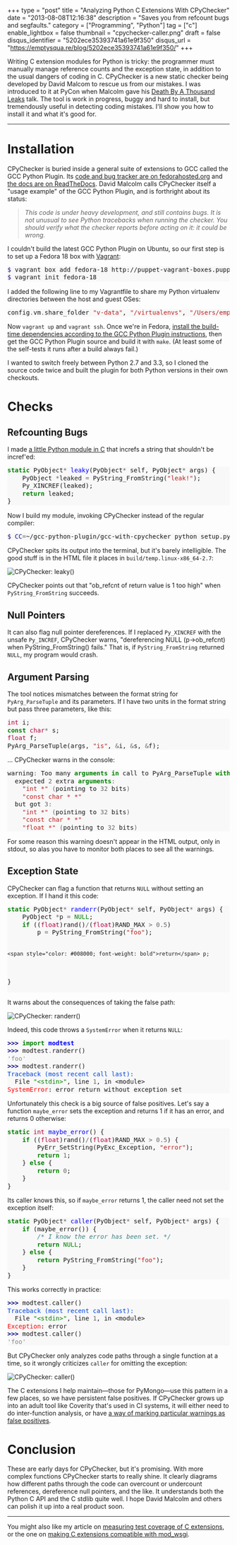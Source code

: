 +++
type = "post"
title = "Analyzing Python C Extensions With CPyChecker"
date = "2013-08-08T12:16:38"
description = "Saves you from refcount bugs and segfaults."
category = ["Programming", "Python"]
tag = ["c"]
enable_lightbox = false
thumbnail = "cpychecker-caller.png"
draft = false
disqus_identifier = "5202ece35393741a61e9f350"
disqus_url = "https://emptysqua.re/blog/5202ece35393741a61e9f350/"
+++

<p>Writing C extension modules for Python is tricky: the programmer must manually manage reference counts and the exception state, in addition to the usual dangers of coding in C. CPyChecker is a new static checker being developed by David Malcom to rescue us from our mistakes. I was introduced to it at PyCon when Malcolm gave his <a href="http://pyvideo.org/video/1698/death-by-a-thousand-leaks-what-statically-analys">Death By A Thousand Leaks</a> talk. The tool is work in progress, buggy and hard to install, but tremendously useful in detecting coding mistakes. I'll show you how to install it and what it's good for.</p>
<hr />
<h1 id="installation">Installation</h1>
<p>CPyChecker is buried inside a general suite of extensions to GCC called the GCC Python Plugin. Its <a href="https://fedorahosted.org/gcc-python-plugin/">code and bug tracker are on fedorahosted.org</a> and <a href="https://gcc-python-plugin.readthedocs.org/en/latest/index.html">the docs are on ReadTheDocs</a>. David Malcolm calls CPyChecker itself a "usage example" of the GCC Python Plugin, and is forthright about its status:</p>
<blockquote>
<p><em>This code is under heavy development, and still contains bugs. It is not unusual to see Python tracebacks when running the checker. You should verify what the checker reports before acting on it: it could be wrong.</em></p>
</blockquote>
<p>I couldn't build the latest GCC Python Plugin on Ubuntu, so our first step is to set up a Fedora 18 box with <a href="http://www.vagrantup.com/">Vagrant</a>:</p>
<div class="codehilite" style="background: #f8f8f8"><pre style="line-height: 125%"><span style="color: #19177C">$ </span>vagrant box add fedora-18 http://puppet-vagrant-boxes.puppetlabs.com/fedora-18-x64-vbox4210-nocm.box
<span style="color: #19177C">$ </span>vagrant init fedora-18
</pre></div>


<p>I added the following line to my Vagrantfile to share my Python virtualenv directories between the host and guest OSes:</p>
<div class="codehilite" style="background: #f8f8f8"><pre style="line-height: 125%">config<span style="color: #666666">.</span>vm<span style="color: #666666">.</span>share_folder <span style="color: #BA2121">&quot;v-data&quot;</span>, <span style="color: #BA2121">&quot;/virtualenvs&quot;</span>, <span style="color: #BA2121">&quot;/Users/emptysquare/.virtualenvs&quot;</span>
</pre></div>


<p>Now <code>vagrant up</code> and <code>vagrant ssh</code>. Once we're in Fedora, <a href="https://gcc-python-plugin.readthedocs.org/en/latest/basics.html#building-the-plugin-from-source">install the build-time dependencies according to the GCC Python Plugin instructions</a>, then get the GCC Python Plugin source and build it with <code>make</code>. (At least some of the self-tests it runs after a build always fail.)</p>
<p>I wanted to switch freely between Python 2.7 and 3.3, so I cloned the source code twice and built the plugin for both Python versions in their own checkouts.</p>
<h1 id="checks">Checks</h1>
<h2 id="refcounting-bugs">Refcounting Bugs</h2>
<p>I made <a href="https://github.com/ajdavis/modtest/blob/master/modtest.c">a little Python module in C</a> that increfs a string that shouldn't be incref'ed: </p>
<div class="codehilite" style="background: #f8f8f8"><pre style="line-height: 125%"><span style="color: #008000; font-weight: bold">static</span> PyObject<span style="color: #666666">*</span> <span style="color: #0000FF">leaky</span>(PyObject<span style="color: #666666">*</span> self, PyObject<span style="color: #666666">*</span> args) {
    PyObject <span style="color: #666666">*</span>leaked <span style="color: #666666">=</span> PyString_FromString(<span style="color: #BA2121">&quot;leak!&quot;</span>);
    Py_XINCREF(leaked);
    <span style="color: #008000; font-weight: bold">return</span> leaked;
}
</pre></div>


<p>Now I build my module, invoking CPyChecker instead of the regular compiler:</p>
<div class="codehilite" style="background: #f8f8f8"><pre style="line-height: 125%"><span style="color: #19177C">$ CC</span><span style="color: #666666">=</span>~/gcc-python-plugin/gcc-with-cpychecker python setup.py build
</pre></div>


<p>CPyChecker spits its output into the terminal, but it's barely intelligible. The good stuff is in the HTML file it places in <code>build/temp.linux-x86_64-2.7</code>:</p>
<p><img style="display:block; margin-left:auto; margin-right:auto;" src="cpychecker-leaky.png" alt="CPyChecker: leaky()" title="CPyChecker: leaky()" /></p>
<p>CPyChecker points out that "ob_refcnt of return value is 1 too high" when <code>PyString_FromString</code> succeeds.</p>
<h2 id="null-pointers">Null Pointers</h2>
<p>It can also flag null pointer dereferences. If I replaced <code>Py_XINCREF</code> with the unsafe <code>Py_INCREF</code>, CPyChecker warns, "dereferencing NULL (p-&gt;ob_refcnt) when PyString_FromString() fails." That is, if <code>PyString_FromString</code> returned <code>NULL</code>, my program would crash.</p>
<h2 id="argument-parsing">Argument Parsing</h2>
<p>The tool notices mismatches between the format string for <code>PyArg_ParseTuple</code> and its parameters. If I have two units in the format string but pass three parameters, like this:</p>
<div class="codehilite" style="background: #f8f8f8"><pre style="line-height: 125%"><span style="color: #B00040">int</span> i;
<span style="color: #008000; font-weight: bold">const</span> <span style="color: #B00040">char</span><span style="color: #666666">*</span> s;
<span style="color: #B00040">float</span> f;
PyArg_ParseTuple(args, <span style="color: #BA2121">&quot;is&quot;</span>, <span style="color: #666666">&amp;</span>i, <span style="color: #666666">&amp;</span>s, <span style="color: #666666">&amp;</span>f);
</pre></div>


<p>... CPyChecker warns in the console:</p>
<div class="codehilite" style="background: #f8f8f8"><pre style="line-height: 125%">warning<span style="color: #666666">:</span> Too many <span style="color: #008000; font-weight: bold">arguments</span> <span style="color: #008000; font-weight: bold">in</span> call to PyArg_ParseTuple <span style="color: #008000; font-weight: bold">with</span> format string <span style="color: #BA2121">&quot;is&quot;</span>
  expected <span style="color: #666666">2</span> extra <span style="color: #008000; font-weight: bold">arguments</span><span style="color: #666666">:</span>
    <span style="color: #BA2121">&quot;int *&quot;</span> <span style="color: #666666">(</span>pointing to <span style="color: #666666">32</span> bits<span style="color: #666666">)</span>
    <span style="color: #BA2121">&quot;const char * *&quot;</span>
  but got <span style="color: #666666">3:</span>
    <span style="color: #BA2121">&quot;int *&quot;</span> <span style="color: #666666">(</span>pointing to <span style="color: #666666">32</span> bits<span style="color: #666666">)</span>
    <span style="color: #BA2121">&quot;const char * *&quot;</span>
    <span style="color: #BA2121">&quot;float *&quot;</span> <span style="color: #666666">(</span>pointing to <span style="color: #666666">32</span> bits<span style="color: #666666">)</span>
</pre></div>


<p>For some reason this warning doesn't appear in the HTML output, only in stdout, so alas you have to monitor both places to see all the warnings.</p>
<h2 id="exception-state">Exception State</h2>
<p>CPyChecker can flag a function that returns <code>NULL</code> without setting an exception. If I hand it this code:</p>
<div class="codehilite" style="background: #f8f8f8"><pre style="line-height: 125%"><span style="color: #008000; font-weight: bold">static</span> PyObject<span style="color: #666666">*</span> <span style="color: #0000FF">randerr</span>(PyObject<span style="color: #666666">*</span> self, PyObject<span style="color: #666666">*</span> args) {
    PyObject <span style="color: #666666">*</span>p <span style="color: #666666">=</span> <span style="color: #008000">NULL</span>;
    <span style="color: #008000; font-weight: bold">if</span> ((<span style="color: #B00040">float</span>)rand()<span style="color: #666666">/</span>(<span style="color: #B00040">float</span>)RAND_MAX <span style="color: #666666">&gt;</span> <span style="color: #666666">0.5</span>)
        p <span style="color: #666666">=</span> PyString_FromString(<span style="color: #BA2121">&quot;foo&quot;</span>);

    <span style="color: #008000; font-weight: bold">return</span> p;
}
</pre></div>


<p>It warns about the consequences of taking the false path:</p>
<p><img style="display:block; margin-left:auto; margin-right:auto;" src="cpychecker-randerr.png" alt="CPyChecker: randerr()" title="CPyChecker: randerr()" /></p>
<p>Indeed, this code throws a <code>SystemError</code> when it returns <code>NULL</code>:</p>
<div class="codehilite" style="background: #f8f8f8"><pre style="line-height: 125%"><span style="color: #000080; font-weight: bold">&gt;&gt;&gt; </span><span style="color: #008000; font-weight: bold">import</span> <span style="color: #0000FF; font-weight: bold">modtest</span>
<span style="color: #000080; font-weight: bold">&gt;&gt;&gt; </span>modtest<span style="color: #666666">.</span>randerr()
<span style="color: #888888">&#39;foo&#39;</span>
<span style="color: #000080; font-weight: bold">&gt;&gt;&gt; </span>modtest<span style="color: #666666">.</span>randerr()
<span style="color: #0044DD">Traceback (most recent call last):</span>
  File <span style="color: #008000">&quot;&lt;stdin&gt;&quot;</span>, line <span style="color: #666666">1</span>, in &lt;module&gt;
<span style="color: #FF0000">SystemError</span>: error return without exception set
</pre></div>


<p>Unfortunately this check is a big source of false positives. Let's say a function <code>maybe_error</code> sets the exception and returns 1 if it has an error, and returns 0 otherwise:</p>
<div class="codehilite" style="background: #f8f8f8"><pre style="line-height: 125%"><span style="color: #008000; font-weight: bold">static</span> <span style="color: #B00040">int</span> <span style="color: #0000FF">maybe_error</span>() {
    <span style="color: #008000; font-weight: bold">if</span> ((<span style="color: #B00040">float</span>)rand()<span style="color: #666666">/</span>(<span style="color: #B00040">float</span>)RAND_MAX <span style="color: #666666">&gt;</span> <span style="color: #666666">0.5</span>) {
        PyErr_SetString(PyExc_Exception, <span style="color: #BA2121">&quot;error&quot;</span>);
        <span style="color: #008000; font-weight: bold">return</span> <span style="color: #666666">1</span>;
    } <span style="color: #008000; font-weight: bold">else</span> {
        <span style="color: #008000; font-weight: bold">return</span> <span style="color: #666666">0</span>;
    }
}
</pre></div>


<p>Its caller knows this, so if <code>maybe_error</code> returns 1, the caller need not set the exception itself:</p>
<div class="codehilite" style="background: #f8f8f8"><pre style="line-height: 125%"><span style="color: #008000; font-weight: bold">static</span> PyObject<span style="color: #666666">*</span> <span style="color: #0000FF">caller</span>(PyObject<span style="color: #666666">*</span> self, PyObject<span style="color: #666666">*</span> args) {
    <span style="color: #008000; font-weight: bold">if</span> (maybe_error()) {
        <span style="color: #408080; font-style: italic">/* I know the error has been set. */</span>
        <span style="color: #008000; font-weight: bold">return</span> <span style="color: #008000">NULL</span>;
    } <span style="color: #008000; font-weight: bold">else</span> {
        <span style="color: #008000; font-weight: bold">return</span> PyString_FromString(<span style="color: #BA2121">&quot;foo&quot;</span>);
    }
}
</pre></div>


<p>This works correctly in practice:</p>
<div class="codehilite" style="background: #f8f8f8"><pre style="line-height: 125%"><span style="color: #000080; font-weight: bold">&gt;&gt;&gt; </span>modtest<span style="color: #666666">.</span>caller()
<span style="color: #0044DD">Traceback (most recent call last):</span>
  File <span style="color: #008000">&quot;&lt;stdin&gt;&quot;</span>, line <span style="color: #666666">1</span>, in &lt;module&gt;
<span style="color: #FF0000">Exception</span>: error
<span style="color: #000080; font-weight: bold">&gt;&gt;&gt; </span>modtest<span style="color: #666666">.</span>caller()
<span style="color: #888888">&#39;foo&#39;</span>
</pre></div>


<p>But CPyChecker only analyzes code paths through a single function at a time, so it wrongly criticizes <code>caller</code> for omitting the exception:</p>
<p><img style="display:block; margin-left:auto; margin-right:auto;" src="cpychecker-caller.png" alt="CPyChecker: caller()" title="CPyChecker: caller()" /></p>
<p>The C extensions I help maintain&mdash;those for PyMongo&mdash;use this pattern in a few places, so we have persistent false positives. If CPyChecker grows up into an adult tool like Coverity that's used in CI systems, it will either need to do inter-function analysis, or have <a href="https://fedorahosted.org/gcc-python-plugin/ticket/17">a way of marking particular warnings as false positives</a>.</p>
<h1 id="conclusion">Conclusion</h1>
<p>These are early days for CPyChecker, but it's promising. With more complex functions CPyChecker starts to really shine. It clearly diagrams how different paths through the code can overcount or undercount references, dereference null pointers, and the like. It understands both the Python C API and the C stdlib quite well. I hope David Malcolm and others can polish it up into a real product soon.</p>
<hr />
<p>You might also like my article on <a href="/code-coverage-python-c-extensions/">measuring test coverage of C extensions</a>, or the one on <a href="/python-c-extensions-and-mod-wsgi/">making C extensions compatible with mod_wsgi</a>.</p>
